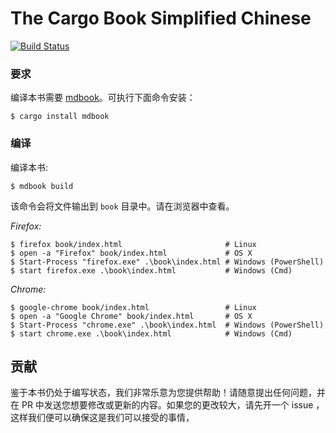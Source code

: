 # The Cargo Book Simplified Chinese

[![Build Status](https://travis-ci.org/Turing-Chu/cargo-zh-cn.svg?branch=master)](https://travis-ci.org/Turing-Chu/cargo-zh-cn)


### 要求

编译本书需要 [mdbook]。可执行下面命令安装：

[mdBook]: https://github.com/azerupi/mdBook

```console
$ cargo install mdbook
```

### 编译

编译本书:

```console
$ mdbook build
```

该命令会将文件输出到 `book` 目录中。请在浏览器中查看。

_Firefox:_
```console
$ firefox book/index.html                       # Linux
$ open -a "Firefox" book/index.html             # OS X
$ Start-Process "firefox.exe" .\book\index.html # Windows (PowerShell)
$ start firefox.exe .\book\index.html           # Windows (Cmd)
```

_Chrome:_
```console
$ google-chrome book/index.html                 # Linux
$ open -a "Google Chrome" book/index.html       # OS X
$ Start-Process "chrome.exe" .\book\index.html  # Windows (PowerShell)
$ start chrome.exe .\book\index.html            # Windows (Cmd)
```


## 贡献

鉴于本书仍处于编写状态，我们非常乐意为您提供帮助！请随意提出任何问题，并在 PR 中发送您想要修改或更新的内容。如果您的更改较大，请先开一个 issue ，这样我们便可以确保这是我们可以接受的事情，
